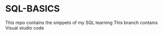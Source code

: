# SQL-BASICS
This  repo contains the snippets of my SQL learning
This  branch contains Visual studio code 
